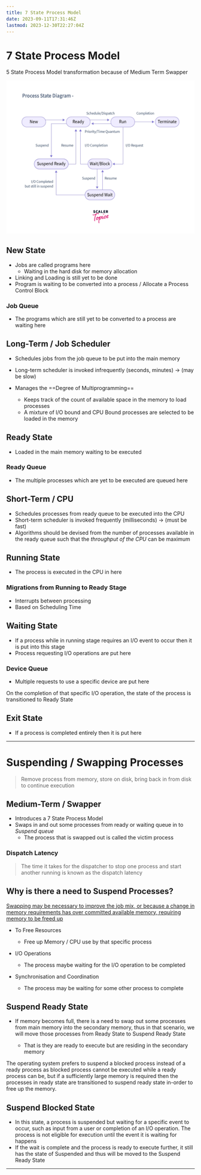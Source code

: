 ```yaml
---
title: 7 State Process Model
date: 2023-09-11T17:31:46Z
lastmod: 2023-12-30T22:27:04Z
---
```


# 7 State Process Model

5 State Process Model transformation because of Medium Term Swapper

​![image](assets/image-20230918205946-pivhqms.png)​

## New State

- Jobs are called programs here
  - Waiting in the hard disk for memory allocation
- Linking and Loading is still yet to be done
- Program is waiting to be converted into a process / Allocate a Process Control Block

### Job Queue

* The programs which are still yet to be converted to a process are waiting here

## Long-Term / Job Scheduler

* Schedules jobs from the job queue to be put into the main memory
* Long-term scheduler is invoked infrequently (seconds, minutes) -> (may be slow)
* Manages the ==Degree of Multiprogramming==

  * Keeps track of the count of available space in the memory to load processes
  * A mixture of I/O bound and CPU Bound processes are selected to be loaded in the memory

## Ready State

- Loaded in the main memory waiting to be executed

### Ready Queue

* The multiple processes which are yet to be executed are queued here

## Short-Term / CPU

* Schedules processes from ready queue to be executed into the CPU
* Short-term scheduler is invoked frequently (milliseconds) -> (must be fast)
* Algorithms should be devised from the number of processes available in the ready queue such that the *throughput of the CPU* can be maximum

## Running State

- The process is executed in the CPU in here

### Migrations from Running to Ready Stage

* Interrupts between processing
* Based on Scheduling Time

## Waiting State

- If a process while in running stage requires an I/O event to occur then it is put into this stage
- Process requesting I/O operations are put here

### Device Queue

- Multiple requests to use a specific device are put here

On the completion of that specific I/O operation, the state of the process is transitioned to Ready State

## Exit State

* If a process is completed entirely then it is put here

---

# Suspending / Swapping Processes

> Remove process from memory, store on disk, bring back in from disk to continue execution

## Medium-Term / Swapper

- Introduces a 7 State Process Model
- Swaps in and out some processes from ready or waiting queue in to *Suspend queue*
  - The process that is swapped out is called the victim process

### Dispatch Latency

> The time it takes for the dispatcher to stop one process and start another running is known as the dispatch latency

## **Why is there a need to Suspend Processes?** 

[Swapping may be necessary to improve the job mix, or because a change in memory requirements has over committed available memory, requiring memory to be freed up](assets/Operating%20Systems%20-%20CS604%20Handouts-20230917173807-mvuhx4l.pdf?p=34)

* To Free Resources

  * Free up Memory / CPU use by that specific process
* I/O Operations

  * The process maybe waiting for the I/O operation to be completed
* Synchronisation and Coordination

  * The process may be waiting for some other process to complete

## Suspend Ready State

* If memory becomes full, there is a need to swap out some processes from main memory into the secondary memory, thus in that scenario, we will move those processes from Ready State to Suspend Ready State

  * That is they are ready to execute but are residing in the secondary memory

The operating system prefers to suspend a blocked process instead of a ready process as blocked process cannot be executed while a ready process can be, but if a sufficiently large memory is required then the processes in ready state are transitioned to suspend ready state in-order to free up the memory.

## Suspend Blocked State

* In this state, a process is suspended but waiting for a specific event to occur, such as input from a user or completion of an I/O operation. The process is not eligible for execution until the event it is waiting for happens
* If the wait is complete and the process is ready to execute further, it still has the state of Suspended and thus will be moved to the Suspend Ready State

---
